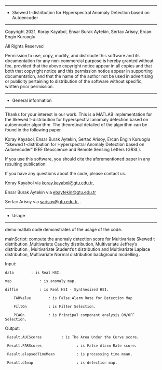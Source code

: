 
******************************************************************
* Skewed t-distribution for Hyperspectral Anomaly Detection based on Autoencoder														
********************************************************************

Copyright 2021, Koray Kayabol, Ensar Burak Aytekin, Sertac Arisoy, Ercan Engin Kuruoglu

All Rights Reserved

Permission to use, copy, modify, and distribute this software and
its documentation for any non-commercial purpose is hereby granted
without fee, provided that the above copyright notice appear in
all copies and that both that copyright notice and this permission
notice appear in supporting documentation, and that the name of
the author not be used in advertising or publicity pertaining to
distribution of the software without specific, written prior
permission.


*****************************************************************			
* General information	
********************************************************************

Thanks for your interest in our work. This is a MATLAB implementation for the
Skewed t-distribution for hyperspectral anomaly detection based on autoencoder algorithm. The theoretical detailed of the algorithm can be found in the following paper

Koray Kayabol, Ensar Burak Aytekin, Sertac Arisoy, Ercan Engin Kuruoglu "Skewed t-distribution for Hyperspectral Anomaly Detection based on Autoencoder" IEEE Geoscience and Remote Sensing Letters (GRSL).
		  
If you use this software, you should cite
the aforementioned paper in any resulting publication.

If you have any questions about the code, please contact us.

Koray Kayabol  via <koray.kayabol@gtu.edu.tr>,

Ensar Burak Aytekin via <ebaytekin@gtu.edu.tr>

Sertac Arisoy  via <sarisoy@gtu.edu.tr>, .


*******************************************************************		
* Usage								
*******************************************************************


demo matlab code demonstrates of the usage of the code.
	
mainScript: compute the anomaly detection score for  Multivariate Skewed t distribution ,Multivariate Cauchy distribution, Multivariate Jeffrey’s distribution , Multivariate Student’s t distribution and Multivariate Laplace distribution, Multivariate Normal distribution background modelling .

Input:

	data 		: is Real HSI.
	
	map             : is anomaly map.
	
	diffim 	        : is Real HSI - Synthesized HSI.
	
        FARValue        : is False Alarm Rate for Detection Map
	
        FiltOn          : is Filter Selection.
	
        PCAOn           : is Principal component analysis ON/OFF Selection.
	
	
Output:
 
	 Result.AUCScores 		  : is The Area Under the Curve score.
	
	 Result.FARScores                : is False Alarm Rate score.
	
	 Result.elapsedTimeMean          : is processing time mean.
	
	 Result.dtmap                    : is detection map.
			

